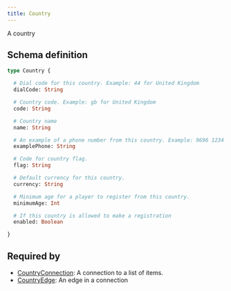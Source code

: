 ```yaml
---
title: Country
---
```


A country

## Schema definition
```graphql
type Country {

  # Dial code for this country. Example: 44 for United Kingdom
  dialCode: String 

  # Country code. Example: gb for United Kingdom
  code: String 

  # Country name
  name: String 

  # An example of a phone number from this country. Example: 9696 1234 for Malta
  examplePhone: String 

  # Code for country flag.
  flag: String 

  # Default currency for this country.
  currency: String 

  # Minimum age for a player to register from this country.
  minimumAge: Int 

  # If this country is allowed to make a registration
  enabled: Boolean 

}
```

## Required by
* [CountryConnection](graphql/schema/countryconnection.md): A connection to a list of items.
* [CountryEdge](graphql/schema/countryedge.md): An edge in a connection
